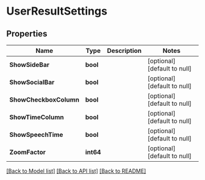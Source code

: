 # UserResultSettings

## Properties
Name | Type | Description | Notes
------------ | ------------- | ------------- | -------------
**ShowSideBar** | **bool** |  | [optional] [default to null]
**ShowSocialBar** | **bool** |  | [optional] [default to null]
**ShowCheckboxColumn** | **bool** |  | [optional] [default to null]
**ShowTimeColumn** | **bool** |  | [optional] [default to null]
**ShowSpeechTime** | **bool** |  | [optional] [default to null]
**ZoomFactor** | **int64** |  | [optional] [default to null]

[[Back to Model list]](../README.md#documentation-for-models) [[Back to API list]](../README.md#documentation-for-api-endpoints) [[Back to README]](../README.md)


